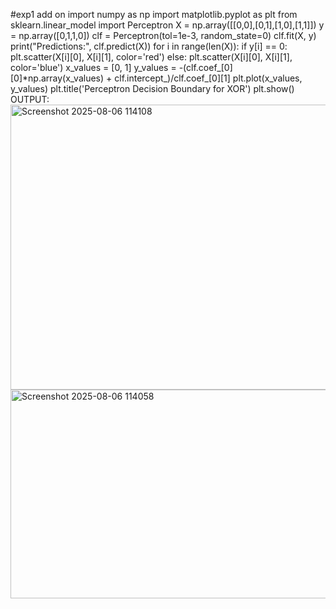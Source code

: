 #exp1 add on
import numpy as np
import matplotlib.pyplot as plt
from sklearn.linear_model import Perceptron
X = np.array([[0,0],[0,1],[1,0],[1,1]])
y = np.array([0,1,1,0])
clf = Perceptron(tol=1e-3, random_state=0)
clf.fit(X, y)
print("Predictions:", clf.predict(X))
for i in range(len(X)):
  if y[i] == 0:
    plt.scatter(X[i][0], X[i][1], color='red')
  else:
    plt.scatter(X[i][0], X[i][1], color='blue')
x_values = [0, 1]
y_values = -(clf.coef_[0][0]*np.array(x_values) + clf.intercept_)/clf.coef_[0][1]
plt.plot(x_values, y_values)
plt.title('Perceptron Decision Boundary for XOR')
plt.show()
OUTPUT:
<img width="622" height="456" alt="Screenshot 2025-08-06 114108" src="https://github.com/user-attachments/assets/25cae25d-8434-492e-82bc-554fa6081eb8" />
<img width="579" height="334" alt="Screenshot 2025-08-06 114058" src="https://github.com/user-attachments/assets/df084aca-113e-48e4-b7f4-e68389a70323" />
